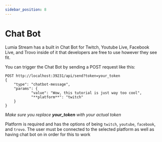 ```yaml
---
sidebar_position: 8
---
```


# Chat Bot

Lumia Stream has a built in Chat Bot for Twitch, Youtube Live, Facebook Live, and Trovo inside of it that developers are free to use however they see fit.

You can trigger the Chat Bot by sending a POST request like this:

```
POST http://localhost:39231/api/send?token=your_token
{
	"type": "chatbot-message",
	"params": {
			"value": "Wow, this tutorial is just way too cool",
			"**platform**": "twitch"
	}
}
```

*Make sure you replace **your_token** with your actual token*

Platform is required and has the options of being `twitch`, `youtube`, `facebook`, and `trovo`. The user must be connected to the selected platform as well as having chat bot on in order for this to work
